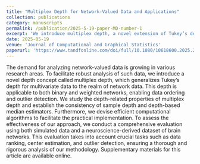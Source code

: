 ```yaml
---
title: "Multiplex Depth for Network-Valued Data and Applications"
collection: publications
category: manuscripts
permalink: /publication/2025-5-19-paper-MD-number-1
excerpt: 'We introduce multiplex depth, a novel extension of Tukey’s depth for analyzing network-valued data. It enables data ordering, center estimation, and outlier detection. We establish its theoretical properties, develop efficient algorithms, and validate our method through simulations and brain network data, demonstrating improved performance on key analysis tasks.'
date: 2025-05-19
venue: 'Journal of Computational and Graphical Statistics'
paperurl: 'https://www.tandfonline.com/doi/full/10.1080/10618600.2025.2475137'
---
```

The demand for analyzing network-valued data is growing in various research areas. To facilitate robust analysis of such data, we introduce a novel depth concept called multiplex depth, which generalizes Tukey’s depth for multivariate data to the realm of network data. This depth is applicable to both binary and weighted networks, enabling data ordering and outlier detection. We study the depth-related properties of multiplex depth and establish the consistency of sample depth and depth-based median estimators. Furthermore, we devise efficient computational algorithms to facilitate the practical implementation. To assess the effectiveness of our approach, we conduct a comprehensive evaluation using both simulated data and a neuroscience-derived dataset of brain networks. This evaluation takes into account crucial tasks such as data ranking, center estimation, and outlier detection, ensuring a thorough and rigorous analysis of our methodology. Supplementary materials for this article are available online.
